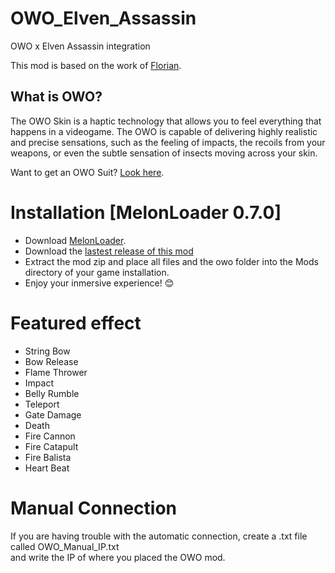 # OWO_Elven_Assassin
OWO x Elven Assassin integration

This mod is based on the work of [Florian](https://github.com/floh-bhaptics/ElvenAssassin_bhaptics).

## What is OWO?
The OWO Skin is a haptic technology that allows you to feel everything that happens in a videogame. The OWO is capable of delivering highly realistic and precise sensations, such as the feeling of impacts, the recoils from your weapons, or even the subtle sensation of insects moving across your skin.

Want to get an OWO Suit? [Look here](https://owogame.com/shop/).

# Installation [MelonLoader 0.7.0]
- Download [MelonLoader](https://github.com/LavaGang/MelonLoader/releases/Latest).
- Download the [lastest release of this mod](https://github.com/OWODevelopers/OWO_ElvenAssassin/releases/latest)
- Extract the mod zip and place all files and the owo folder into the Mods directory of your game installation.
- Enjoy your inmersive experience! 😊

# Featured effect
- String Bow
- Bow Release
- Flame Thrower
- Impact
- Belly Rumble
- Teleport
- Gate Damage
- Death
- Fire Cannon
- Fire Catapult
- Fire Balista
- Heart Beat

# Manual Connection
If you are having trouble with the automatic connection, create a .txt file called OWO_Manual_IP.txt  
and write the IP of where you placed the OWO mod.
